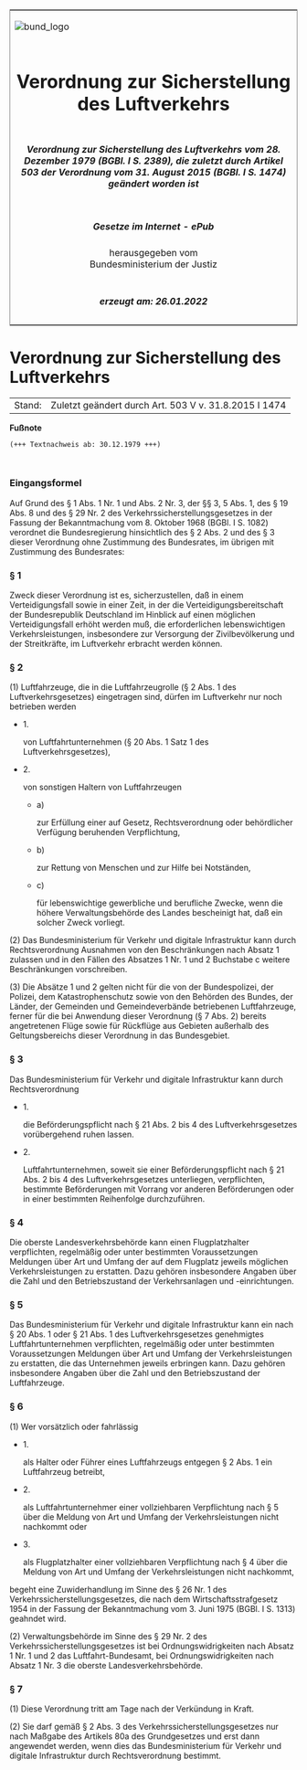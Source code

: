 <span id="DECKBLATT.html"></span>

<table border="0" frame="border" width="100%">

<tr valign="top">

<td align="left">

![bund\_logo](BfJ_2021_Web_de_de.gif)

</td>

<td align="right">

 

</td>

</tr>

<tr align="center" valign="middle">

<td colspan="2">

# Verordnung zur Sicherstellung des Luftverkehrs

</td>

</tr>

<tr align="center" valign="middle">

<td colspan="2">

##### Verordnung zur Sicherstellung des Luftverkehrs vom 28. Dezember 1979 (BGBl. I S. 2389), die zuletzt durch Artikel 503 der Verordnung vom 31. August 2015 (BGBl. I S. 1474) geändert worden ist

</td>

</tr>

<tr align="center" valign="middle">

<td colspan="2">

  
  

##### Gesetze im Internet - ePub  
  
herausgegeben vom  
Bundesministerium der Justiz

</td>

</tr>

<tr align="center" valign="bottom">

<td colspan="2">

  
  

##### erzeugt am: 26.01.2022

</td>

</tr>

</table>

<span id="BJNR023890979.html"></span>

# Verordnung zur Sicherstellung des Luftverkehrs

<div>

<div class="jnhtml">

|        |                                                       |
| ------ | ----------------------------------------------------- |
| Stand: | Zuletzt geändert durch Art. 503 V v. 31.8.2015 I 1474 |

</div>

</div>

<div>

  
**Fußnote**

<div class="jnhtml">

<div>

<div class="jurAbsatz">

  

``` 
(+++ Textnachweis ab: 30.12.1979 +++)

 
```

</div>

</div>

</div>

</div>

<span id="BJNR023890979BJNE000100326.html"></span>

### Eingangsformel  

<div>

<div class="jnhtml">

<div>

<div class="jurAbsatz">

Auf Grund des § 1 Abs. 1 Nr. 1 und Abs. 2 Nr. 3, der §§ 3, 5 Abs. 1, des
§ 19 Abs. 8 und des § 29 Nr. 2 des Verkehrssicherstellungsgesetzes in
der Fassung der Bekanntmachung vom 8. Oktober 1968 (BGBl. I S. 1082)
verordnet die Bundesregierung hinsichtlich des § 2 Abs. 2 und des § 3
dieser Verordnung ohne Zustimmung des Bundesrates, im übrigen mit
Zustimmung des Bundesrates:

</div>

</div>

</div>

</div>

<span id="BJNR023890979BJNE000200326.html"></span>

### § 1  

<div>

<div class="jnhtml">

<div>

<div class="jurAbsatz">

Zweck dieser Verordnung ist es, sicherzustellen, daß in einem
Verteidigungsfall sowie in einer Zeit, in der die
Verteidigungsbereitschaft der Bundesrepublik Deutschland im Hinblick auf
einen möglichen Verteidigungsfall erhöht werden muß, die erforderlichen
lebenswichtigen Verkehrsleistungen, insbesondere zur Versorgung der
Zivilbevölkerung und der Streitkräfte, im Luftverkehr erbracht werden
können.

</div>

</div>

</div>

</div>

<span id="BJNR023890979BJNE000304305.html"></span>

### § 2  

<div>

<div class="jnhtml">

<div>

<div class="jurAbsatz">

(1) Luftfahrzeuge, die in die Luftfahrzeugrolle (§ 2 Abs. 1 des
Luftverkehrsgesetzes) eingetragen sind, dürfen im Luftverkehr nur noch
betrieben werden

  - 1\.
    
    <div style="">
    
    von Luftfahrtunternehmen (§ 20 Abs. 1 Satz 1 des
    Luftverkehrsgesetzes),
    
    </div>

  - 2\.
    
    <div style="">
    
    von sonstigen Haltern von Luftfahrzeugen
    
      - a)
        
        <div style="">
        
        zur Erfüllung einer auf Gesetz, Rechtsverordnung oder
        behördlicher Verfügung beruhenden Verpflichtung,
        
        </div>
    
      - b)
        
        <div style="">
        
        zur Rettung von Menschen und zur Hilfe bei Notständen,
        
        </div>
    
      - c)
        
        <div style="">
        
        für lebenswichtige gewerbliche und berufliche Zwecke, wenn die
        höhere Verwaltungsbehörde des Landes bescheinigt hat, daß ein
        solcher Zweck vorliegt.
        
        </div>
    
    </div>

</div>

<div class="jurAbsatz">

(2) Das Bundesministerium für Verkehr und digitale Infrastruktur kann
durch Rechtsverordnung Ausnahmen von den Beschränkungen nach Absatz 1
zulassen und in den Fällen des Absatzes 1 Nr. 1 und 2 Buchstabe c
weitere Beschränkungen vorschreiben.

</div>

<div class="jurAbsatz">

(3) Die Absätze 1 und 2 gelten nicht für die von der Bundespolizei, der
Polizei, dem Katastrophenschutz sowie von den Behörden des Bundes, der
Länder, der Gemeinden und Gemeindeverbände betriebenen Luftfahrzeuge,
ferner für die bei Anwendung dieser Verordnung (§ 7 Abs. 2) bereits
angetretenen Flüge sowie für Rückflüge aus Gebieten außerhalb des
Geltungsbereichs dieser Verordnung in das Bundesgebiet.

</div>

</div>

</div>

</div>

<span id="BJNR023890979BJNE000403305.html"></span>

### § 3  

<div>

<div class="jnhtml">

<div>

<div class="jurAbsatz">

Das Bundesministerium für Verkehr und digitale Infrastruktur kann durch
Rechtsverordnung

  - 1\.
    
    <div style="">
    
    die Beförderungspflicht nach § 21 Abs. 2 bis 4 des
    Luftverkehrsgesetzes vorübergehend ruhen lassen.
    
    </div>

  - 2\.
    
    <div style="">
    
    Luftfahrtunternehmen, soweit sie einer Beförderungspflicht nach § 21
    Abs. 2 bis 4 des Luftverkehrsgesetzes unterliegen, verpflichten,
    bestimmte Beförderungen mit Vorrang vor anderen Beförderungen oder
    in einer bestimmten Reihenfolge durchzuführen.
    
    </div>

</div>

</div>

</div>

</div>

<span id="BJNR023890979BJNE000500326.html"></span>

### § 4  

<div>

<div class="jnhtml">

<div>

<div class="jurAbsatz">

Die oberste Landesverkehrsbehörde kann einen Flugplatzhalter
verpflichten, regelmäßig oder unter bestimmten Voraussetzungen Meldungen
über Art und Umfang der auf dem Flugplatz jeweils möglichen
Verkehrsleistungen zu erstatten. Dazu gehören insbesondere Angaben über
die Zahl und den Betriebszustand der Verkehrsanlagen und -einrichtungen.

</div>

</div>

</div>

</div>

<span id="BJNR023890979BJNE000603305.html"></span>

### § 5  

<div>

<div class="jnhtml">

<div>

<div class="jurAbsatz">

Das Bundesministerium für Verkehr und digitale Infrastruktur kann ein
nach § 20 Abs. 1 oder § 21 Abs. 1 des Luftverkehrsgesetzes genehmigtes
Luftfahrtunternehmen verpflichten, regelmäßig oder unter bestimmten
Voraussetzungen Meldungen über Art und Umfang der Verkehrsleistungen zu
erstatten, die das Unternehmen jeweils erbringen kann. Dazu gehören
insbesondere Angaben über die Zahl und den Betriebszustand der
Luftfahrzeuge.

</div>

</div>

</div>

</div>

<span id="BJNR023890979BJNE000700326.html"></span>

### § 6  

<div>

<div class="jnhtml">

<div>

<div class="jurAbsatz">

(1) Wer vorsätzlich oder fahrlässig

  - 1\.
    
    <div style="">
    
    als Halter oder Führer eines Luftfahrzeugs entgegen § 2 Abs. 1 ein
    Luftfahrzeug betreibt,
    
    </div>

  - 2\.
    
    <div style="">
    
    als Luftfahrtunternehmer einer vollziehbaren Verpflichtung nach § 5
    über die Meldung von Art und Umfang der Verkehrsleistungen nicht
    nachkommt oder
    
    </div>

  - 3\.
    
    <div style="">
    
    als Flugplatzhalter einer vollziehbaren Verpflichtung nach § 4 über
    die Meldung von Art und Umfang der Verkehrsleistungen nicht
    nachkommt,
    
    </div>

begeht eine Zuwiderhandlung im Sinne des § 26 Nr. 1 des
Verkehrssicherstellungsgesetzes, die nach dem Wirtschaftsstrafgesetz
1954 in der Fassung der Bekanntmachung vom 3. Juni 1975 (BGBl. I S.
1313) geahndet wird.

</div>

<div class="jurAbsatz">

(2) Verwaltungsbehörde im Sinne des § 29 Nr. 2 des
Verkehrssicherstellungsgesetzes ist bei Ordnungswidrigkeiten nach Absatz
1 Nr. 1 und 2 das Luftfahrt-Bundesamt, bei Ordnungswidrigkeiten nach
Absatz 1 Nr. 3 die oberste Landesverkehrsbehörde.

</div>

</div>

</div>

</div>

<span id="BJNR023890979BJNE000803305.html"></span>

### § 7  

<div>

<div class="jnhtml">

<div>

<div class="jurAbsatz">

(1) Diese Verordnung tritt am Tage nach der Verkündung in Kraft.

</div>

<div class="jurAbsatz">

(2) Sie darf gemäß § 2 Abs. 3 des Verkehrssicherstellungsgesetzes nur
nach Maßgabe des Artikels 80a des Grundgesetzes und erst dann angewendet
werden, wenn dies das Bundesministerium für Verkehr und digitale
Infrastruktur durch Rechtsverordnung bestimmt.

</div>

</div>

</div>

</div>
